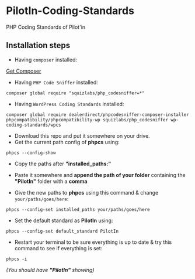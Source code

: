 # PilotIn-Coding-Standards
PHP Coding Standards of Pilot'in

## Installation steps

- Having `composer` installed:

[Get Composer](https://getcomposer.org/download/)
- Having `PHP Code Sniffer` installed:

`composer global require "squizlabs/php_codesniffer=*"`
- Having `WordPress Coding Standards` installed:

`composer global require dealerdirect/phpcodesniffer-composer-installer phpcompatibility/phpcompatibility-wp squizlabs/php_codesniffer wp-coding-standards/wpcs`
- Download this repo and put it somewhere on your drive.
- Get the current path config of **phpcs** using: 

`phpcs --config-show`
- Copy the paths after **"installed_paths:"**
- Paste it somewhere and **append the path of your folder** containing the **"PilotIn"** folder with a **comma**

- Give the new paths to **phpcs** using this command & change `your/paths/goes/here`:

`phpcs --config-set installed_paths your/paths/goes/here`
- Set the default standard as **PilotIn** using:

`phpcs --config-set default_standard PilotIn`
- Restart your terminal to be sure everything is up to date & try this command to see if everything is set:

`phpcs -i` 

*(You should have **"PilotIn"** showing)*
